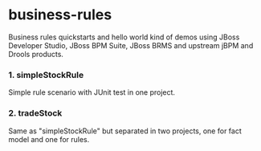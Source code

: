 # business-rules
Business rules quickstarts and hello world kind of demos using JBoss Developer Studio, JBoss BPM Suite, JBoss BRMS and upstream jBPM and Drools products.

### 1. simpleStockRule

Simple rule scenario with JUnit test in one project.

### 2. tradeStock

Same as "simpleStockRule" but separated in two projects, one for fact model and one for rules.
